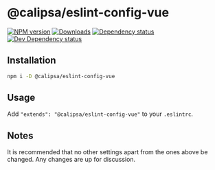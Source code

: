 # @calipsa/eslint-config-vue

[![NPM version][npm-image]][npm-url] [![Downloads][downloads-image]][npm-url] [![Dependency status][david-dm-image]][david-dm-url] [![Dev Dependency status][david-dm-dev-image]][david-dm-dev-url]

## Installation

```sh
npm i -D @calipsa/eslint-config-vue
```

## Usage

Add `"extends": "@calipsa/eslint-config-vue"` to your `.eslintrc`.

## Notes 

It is recommended that no other settings apart from the ones above be changed. Any changes are up for discussion.

[npm-url]: https://npmjs.org/package/@calipsa/eslint-config-vue
[downloads-image]: http://img.shields.io/npm/dm/@calipsa/eslint-config-vue.svg
[npm-image]: http://img.shields.io/npm/v/@calipsa/eslint-config-vue.svg
[david-dm-url]:https://david-dm.org/inker/@calipsa/eslint-config-vue
[david-dm-image]:https://david-dm.org/inker/@calipsa/eslint-config-vue.svg
[david-dm-dev-url]:https://david-dm.org/inker/@calipsa/eslint-config-vue#info=devDependencies
[david-dm-dev-image]:https://david-dm.org/inker/@calipsa/eslint-config-vue/dev-status.svg
